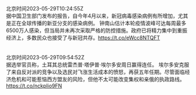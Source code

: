 北京时间2023-05-29T10:24:55Z<br>据中国卫生部门发布的报告，自今年4月以来，新冠病毒感染病例有所增加，尤其是正在全球传播的新亚分支的感染病例。
钟南山估计本轮疫情波峰可达每周最多6500万人感染，但当局并未再次采取严格的防控措施。政府已将精力集中到重振经济上，多数民众也接受了与新冠共存。https://t.co/eWcc8NTQFT<br><br><br>北京时间2023-05-29T09:54:52Z<br>据选举官员称，土耳其总统雷杰普·塔伊普·埃尔多安周日赢得连任。
埃尔多安克服了来自反对派的竞争以及选民对飞涨生活成本的愤怒，再获五年任期。尽管面临经济危机和可能惹恼西方盟友的风险，但他不太可能改变集权和亲俄的执政路线。
https://t.co/nckpIio9FN<br><br><br>